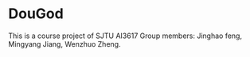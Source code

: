 # DouGod
This is a course project of SJTU AI3617
Group members: Jinghao feng, Mingyang Jiang, Wenzhuo Zheng.
